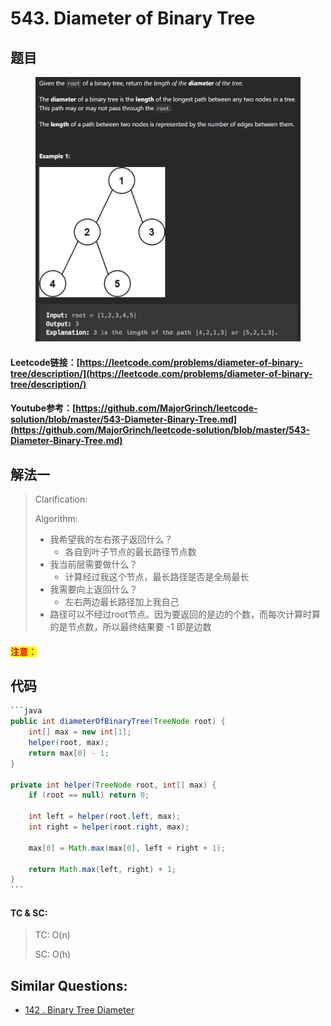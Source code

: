 # 543. Diameter of Binary Tree

## 题目

<figure><img src=".gitbook/assets/image.png" alt=""><figcaption></figcaption></figure>

#### Leetcode链接：[https://leetcode.com/problems/diameter-of-binary-tree/description/](https://leetcode.com/problems/diameter-of-binary-tree/description/)

#### Youtube参考：[https://github.com/MajorGrinch/leetcode-solution/blob/master/543-Diameter-Binary-Tree.md](https://github.com/MajorGrinch/leetcode-solution/blob/master/543-Diameter-Binary-Tree.md)

## 解法一

> Clarification:&#x20;
>
> Algorithm:&#x20;
>
> * 我希望我的左右孩子返回什么？
>   * 各自到叶子节点的最长路径节点数
> * 我当前层需要做什么？
>   * 计算经过我这个节点，最长路径是否是全局最长
> * 我需要向上返回什么？
>   * 左右两边最长路径加上我自己
> * 路径可以不经过root节点。因为要返回的是边的个数，而每次计算时算的是节点数，所以最终结果要 -1 即是边数

#### <mark style="color:red;">注意：</mark>

## 代码

````java
```java
public int diameterOfBinaryTree(TreeNode root) {
    int[] max = new int[1];
    helper(root, max);
    return max[0] - 1;
}

private int helper(TreeNode root, int[] max) {
    if (root == null) return 0;

    int left = helper(root.left, max);
    int right = helper(root.right, max);

    max[0] = Math.max(max[0], left + right + 1);

    return Math.max(left, right) + 1;
}
```
````

#### TC & SC:&#x20;

> TC: O(n)
>
> SC: O(h)

## **Similar Questions:**&#x20;

* [142 . Binary Tree Diameter](142.-binary-tree-diameter.md)
